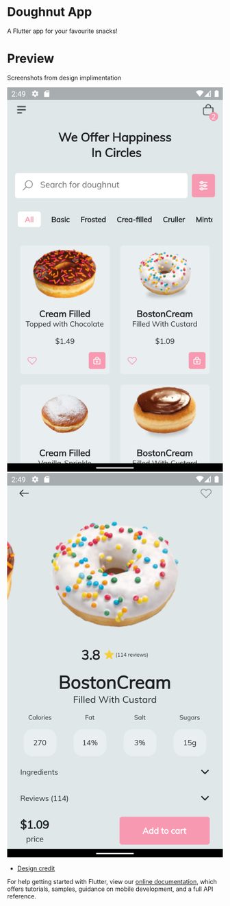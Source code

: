 # Doughnut App

A Flutter app for your favourite snacks!

# Preview

Screenshots from design implimentation


![alt text](/assets/preview1.png)
![alt text](/assets/preview2.png)

- [Design credit](https://www.figma.com/file/NCxP0Pj2hCnQbPg9JjBmbh/Donut-MobileApp?node-id=1%3A1194)

For help getting started with Flutter, view our
[online documentation](https://flutter.dev/docs), which offers tutorials,
samples, guidance on mobile development, and a full API reference.

